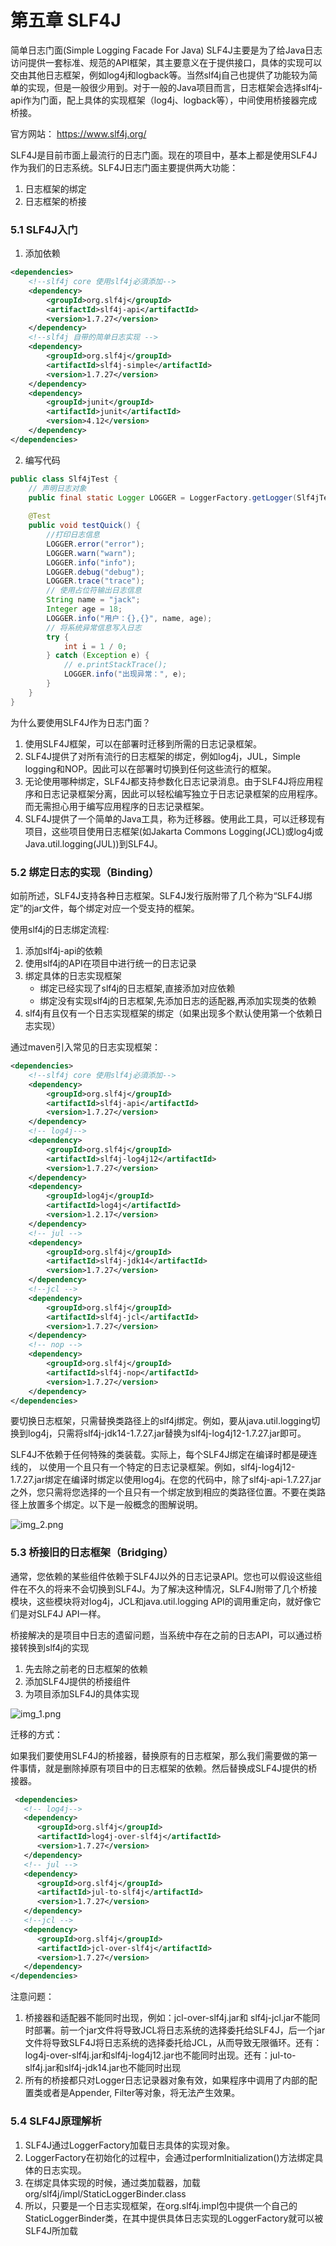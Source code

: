 # 第五章 SLF4J

简单日志门面(Simple Logging Facade For Java) SLF4J主要是为了给Java日志访问提供一套标准、规范的API框架，其主要意义在于提供接口，具体的实现可以交由其他日志框架，例如log4j和logback等。当然slf4j自己也提供了功能较为简单的实现，但是一般很少用到。对于一般的Java项目而言，日志框架会选择slf4j-api作为门面，配上具体的实现框架（log4j、logback等），中间使用桥接器完成桥接。

官方网站： https://www.slf4j.org/

SLF4J是目前市面上最流行的日志门面。现在的项目中，基本上都是使用SLF4J作为我们的日志系统。SLF4J日志门面主要提供两大功能：
1. 日志框架的绑定
2. 日志框架的桥接

### 5.1 SLF4J入门

1. 添加依赖

```xml
<dependencies>
    <!--slf4j core 使用slf4j必須添加-->
    <dependency>
        <groupId>org.slf4j</groupId>
        <artifactId>slf4j-api</artifactId>
        <version>1.7.27</version>
    </dependency>
    <!--slf4j 自带的简单日志实现 -->
    <dependency>
        <groupId>org.slf4j</groupId>
        <artifactId>slf4j-simple</artifactId>
        <version>1.7.27</version>
    </dependency>
    <dependency>
        <groupId>junit</groupId>
        <artifactId>junit</artifactId>
        <version>4.12</version>
    </dependency>
</dependencies>
```

2. 编写代码

```java
public class Slf4jTest {
    // 声明日志对象
    public final static Logger LOGGER = LoggerFactory.getLogger(Slf4jTest.class);
    
    @Test
    public void testQuick() {
        //打印日志信息
        LOGGER.error("error");
        LOGGER.warn("warn");
        LOGGER.info("info");
        LOGGER.debug("debug");
        LOGGER.trace("trace");
        // 使用占位符输出日志信息
        String name = "jack";
        Integer age = 18;
        LOGGER.info("用户：{},{}", name, age);
        // 将系统异常信息写入日志
        try {
            int i = 1 / 0;
        } catch (Exception e) {
            // e.printStackTrace();
            LOGGER.info("出现异常：", e);
        }
    }
}
```

为什么要使用SLF4J作为日志门面？

1. 使用SLF4J框架，可以在部署时迁移到所需的日志记录框架。
2. SLF4J提供了对所有流行的日志框架的绑定，例如log4j，JUL，Simple logging和NOP。因此可以在部署时切换到任何这些流行的框架。
3. 无论使用哪种绑定，SLF4J都支持参数化日志记录消息。由于SLF4J将应用程序和日志记录框架分离，因此可以轻松编写独立于日志记录框架的应用程序。而无需担心用于编写应用程序的日志记录框架。
4. SLF4J提供了一个简单的Java工具，称为迁移器。使用此工具，可以迁移现有项目，这些项目使用日志框架(如Jakarta Commons Logging(JCL)或log4j或Java.util.logging(JUL))到SLF4J。

### 5.2 绑定日志的实现（Binding）

如前所述，SLF4J支持各种日志框架。SLF4J发行版附带了几个称为“SLF4J绑定”的jar文件，每个绑定对应一个受支持的框架。

使用slf4j的日志绑定流程:
1. 添加slf4j-api的依赖
2. 使用slf4j的API在项目中进行统一的日志记录
3. 绑定具体的日志实现框架
    - 绑定已经实现了slf4j的日志框架,直接添加对应依赖
    - 绑定没有实现slf4j的日志框架,先添加日志的适配器,再添加实现类的依赖
4. slf4j有且仅有一个日志实现框架的绑定（如果出现多个默认使用第一个依赖日志实现）

通过maven引入常见的日志实现框架：

```xml
<dependencies>
    <!--slf4j core 使用slf4j必須添加-->
    <dependency>
        <groupId>org.slf4j</groupId>
        <artifactId>slf4j-api</artifactId>
        <version>1.7.27</version>
    </dependency>
    <!-- log4j-->
    <dependency>
        <groupId>org.slf4j</groupId>
        <artifactId>slf4j-log4j12</artifactId>
        <version>1.7.27</version>
    </dependency>
    <dependency>
        <groupId>log4j</groupId>
        <artifactId>log4j</artifactId>
        <version>1.2.17</version>
    </dependency>
    <!-- jul -->
    <dependency>
        <groupId>org.slf4j</groupId>
        <artifactId>slf4j-jdk14</artifactId>
        <version>1.7.27</version>
    </dependency>
    <!--jcl -->
    <dependency>
        <groupId>org.slf4j</groupId>
        <artifactId>slf4j-jcl</artifactId>
        <version>1.7.27</version>
    </dependency>
    <!-- nop -->
    <dependency>
        <groupId>org.slf4j</groupId>
        <artifactId>slf4j-nop</artifactId>
        <version>1.7.27</version>
    </dependency>
</dependencies>
```

要切换日志框架，只需替换类路径上的slf4j绑定。例如，要从java.util.logging切换到log4j，只需将slf4j-jdk14-1.7.27.jar替换为slf4j-log4j12-1.7.27.jar即可。

SLF4J不依赖于任何特殊的类装载。实际上，每个SLF4J绑定在编译时都是硬连线的， 以使用一个且只有一个特定的日志记录框架。例如，slf4j-log4j12-1.7.27.jar绑定在编译时绑定以使用log4j。在您的代码中，除了slf4j-api-1.7.27.jar之外，您只需将您选择的一个且只有一个绑定放到相应的类路径位置。不要在类路径上放置多个绑定。以下是一般概念的图解说明。

![img_2.png](picture/img_2.png)

### 5.3 桥接旧的日志框架（Bridging）

通常，您依赖的某些组件依赖于SLF4J以外的日志记录API。您也可以假设这些组件在不久的将来不会切换到SLF4J。为了解决这种情况，SLF4J附带了几个桥接模块，这些模块将对log4j，JCL和java.util.logging API的调用重定向，就好像它们是对SLF4J API一样。

桥接解决的是项目中日志的遗留问题，当系统中存在之前的日志API，可以通过桥接转换到slf4j的实现

1. 先去除之前老的日志框架的依赖
2. 添加SLF4J提供的桥接组件
3. 为项目添加SLF4J的具体实现

![img_1.png](picture/img_1.png)

迁移的方式：

如果我们要使用SLF4J的桥接器，替换原有的日志框架，那么我们需要做的第一件事情，就是删除掉原有项目中的日志框架的依赖。然后替换成SLF4J提供的桥接器。

```xml
 <dependencies>
   <!-- log4j-->
   <dependency>
      <groupId>org.slf4j</groupId>
      <artifactId>log4j-over-slf4j</artifactId>
      <version>1.7.27</version>
   </dependency>
   <!-- jul -->
   <dependency>
      <groupId>org.slf4j</groupId>
      <artifactId>jul-to-slf4j</artifactId>
      <version>1.7.27</version>
   </dependency>
   <!--jcl -->
   <dependency>
      <groupId>org.slf4j</groupId>
      <artifactId>jcl-over-slf4j</artifactId>
      <version>1.7.27</version>
   </dependency>
</dependencies>
```

注意问题：
1. 桥接器和适配器不能同时出现，例如：jcl-over-slf4j.jar和 slf4j-jcl.jar不能同时部署。前一个jar文件将导致JCL将日志系统的选择委托给SLF4J，后一个jar文件将导致SLF4J将日志系统的选择委托给JCL，从而导致无限循环。还有：log4j-over-slf4j.jar和slf4j-log4j12.jar也不能同时出现。还有：jul-to-slf4j.jar和slf4j-jdk14.jar也不能同时出现
2. 所有的桥接都只对Logger日志记录器对象有效，如果程序中调用了内部的配置类或者是Appender, Filter等对象，将无法产生效果。

### 5.4 SLF4J原理解析

1. SLF4J通过LoggerFactory加载日志具体的实现对象。
2. LoggerFactory在初始化的过程中，会通过performInitialization()方法绑定具体的日志实现。
3. 在绑定具体实现的时候，通过类加载器，加载org/slf4j/impl/StaticLoggerBinder.class
4. 所以，只要是一个日志实现框架，在org.slf4j.impl包中提供一个自己的StaticLoggerBinder类，在其中提供具体日志实现的LoggerFactory就可以被SLF4J所加载